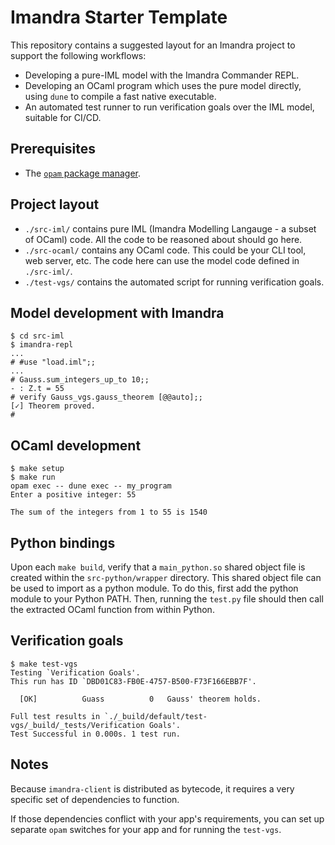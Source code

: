 # Imandra Starter Template

This repository contains a suggested layout for an Imandra project to support the following workflows:

* Developing a pure-IML model with the Imandra Commander REPL.
* Developing an OCaml program which uses the pure model directly, using `dune` to compile a fast native executable.
* An automated test runner to run verification goals over the IML model, suitable for CI/CD.

## Prerequisites

- The [`opam` package manager](https://opam.ocaml.org/).


## Project layout

* `./src-iml/` contains pure IML (Imandra Modelling Langauge - a subset of OCaml) code. All the code to be reasoned about should go here.
* `./src-ocaml/` contains any OCaml code. This could be your CLI tool, web server, etc. The code here can use the model code defined in `./src-iml/`.
* `./test-vgs/` contains the automated script for running verification goals.


## Model development with Imandra

```
$ cd src-iml
$ imandra-repl
...
# #use "load.iml";;
...
# Gauss.sum_integers_up_to 10;;
- : Z.t = 55
# verify Gauss_vgs.gauss_theorem [@@auto];;
[✓] Theorem proved.
#
```


## OCaml development

```
$ make setup
$ make run
opam exec -- dune exec -- my_program
Enter a positive integer: 55

The sum of the integers from 1 to 55 is 1540
```

## Python bindings 
Upon each `make build`, verify that a `main_python.so` shared object file is created within the `src-python/wrapper` 
directory. This shared object file can be used to import as a python module. To do this, first add the python module to your
Python PATH. Then, running the `test.py` file should then call the extracted OCaml function from within Python. 


## Verification goals

```
$ make test-vgs
Testing `Verification Goals'.
This run has ID `DBD01C83-FB0E-4757-B500-F73F166EBB7F'.

  [OK]          Guass          0   Gauss' theorem holds.

Full test results in `./_build/default/test-vgs/_build/_tests/Verification Goals'.
Test Successful in 0.000s. 1 test run.
```

## Notes

Because `imandra-client` is distributed as bytecode, it requires a very specific
set of dependencies to function.

If those dependencies conflict with your app's requirements, you can set up
separate `opam` switches for your app and for running the `test-vgs`.

